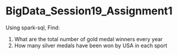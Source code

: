 # BigData_Session19_Assignment1

Using spark-sql, Find:
1. What are the total number of gold medal winners every year
2. How many silver medals have been won by USA in each sport